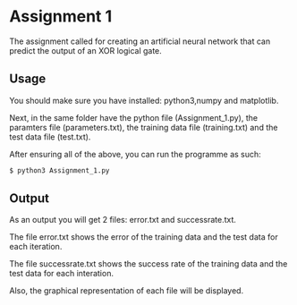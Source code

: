 # Assignment 1

The assignment called for creating an artificial neural network that can predict the output of an XOR logical gate.

## Usage

You should make sure you have installed: python3,numpy and matplotlib.

Next, in the same folder have the python file (Assignment_1.py), the paramters file (parameters.txt), the training data file (training.txt) and the test data file (test.txt).

After ensuring all of the above, you can run the programme as such:
```bash
$ python3 Assignment_1.py
```

## Output
As an output you will get 2 files: error.txt and successrate.txt.

The file error.txt shows the error of the training data and the test data for each iteration.

The file successrate.txt shows the success rate of the training data and the test data for each interation.

Also, the graphical representation of each file will be displayed.
